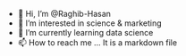 - 👋 Hi, I’m @Raghib-Hasan
- 👀 I’m interested in science & marketing
- 🌱 I’m currently learning data science
- 📫 How to reach me ...
It is a markdown file

<!---
Raghib-Hasan/Raghib-Hasan is a ✨ special ✨ repository because its `README.md` (this file) appears on your GitHub profile.
You can click the Preview link to take a look at your changes.
--->

